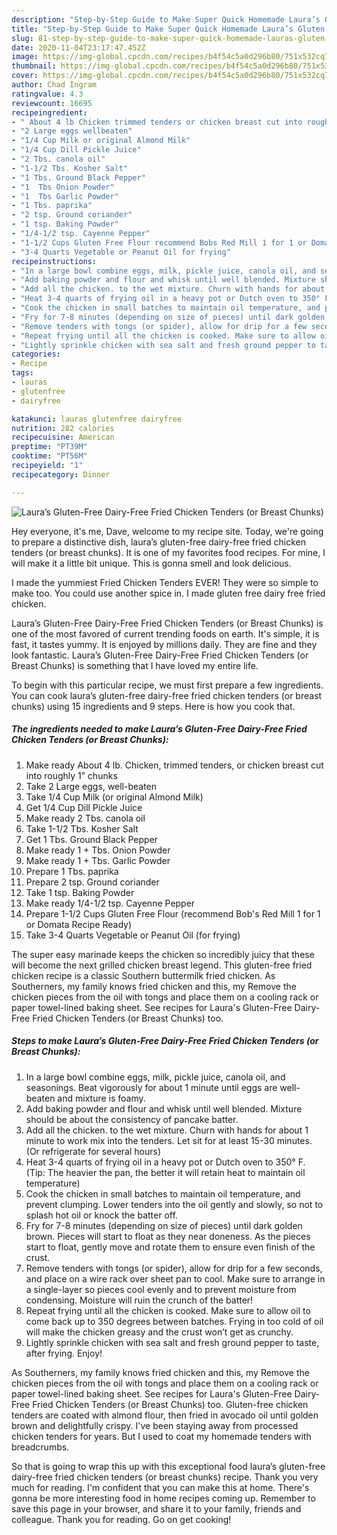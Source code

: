 ```yaml
---
description: "Step-by-Step Guide to Make Super Quick Homemade Laura’s Gluten-Free Dairy-Free Fried Chicken Tenders (or Breast Chunks)"
title: "Step-by-Step Guide to Make Super Quick Homemade Laura’s Gluten-Free Dairy-Free Fried Chicken Tenders (or Breast Chunks)"
slug: 81-step-by-step-guide-to-make-super-quick-homemade-lauras-gluten-free-dairy-free-fried-chicken-tenders-or-breast-chunks
date: 2020-11-04T23:17:47.452Z
image: https://img-global.cpcdn.com/recipes/b4f54c5a0d296b80/751x532cq70/lauras-gluten-free-dairy-free-fried-chicken-tenders-or-breast-chunks-recipe-main-photo.jpg
thumbnail: https://img-global.cpcdn.com/recipes/b4f54c5a0d296b80/751x532cq70/lauras-gluten-free-dairy-free-fried-chicken-tenders-or-breast-chunks-recipe-main-photo.jpg
cover: https://img-global.cpcdn.com/recipes/b4f54c5a0d296b80/751x532cq70/lauras-gluten-free-dairy-free-fried-chicken-tenders-or-breast-chunks-recipe-main-photo.jpg
author: Chad Ingram
ratingvalue: 4.3
reviewcount: 16695
recipeingredient:
- " About 4 lb Chicken trimmed tenders or chicken breast cut into roughly 1 chunks"
- "2 Large eggs wellbeaten"
- "1/4 Cup Milk or original Almond Milk"
- "1/4 Cup Dill Pickle Juice"
- "2 Tbs. canola oil"
- "1-1/2 Tbs. Kosher Salt"
- "1 Tbs. Ground Black Pepper"
- "1  Tbs Onion Powder"
- "1  Tbs Garlic Powder"
- "1 Tbs. paprika"
- "2 tsp. Ground coriander"
- "1 tsp. Baking Powder"
- "1/4-1/2 tsp. Cayenne Pepper"
- "1-1/2 Cups Gluten Free Flour recommend Bobs Red Mill 1 for 1 or Domata Recipe Ready"
- "3-4 Quarts Vegetable or Peanut Oil for frying"
recipeinstructions:
- "In a large bowl combine eggs, milk, pickle juice, canola oil, and seasonings. Beat vigorously for about 1 minute until eggs are well-beaten and mixture is foamy."
- "Add baking powder and flour and whisk until well blended. Mixture should be about the consistency of pancake batter."
- "Add all the chicken. to the wet mixture. Churn with hands for about 1 minute to work mix into the tenders. Let sit for at least 15-30 minutes. (Or refrigerate for several hours)"
- "Heat 3-4 quarts of frying oil in a heavy pot or Dutch oven to 350° F. (Tip: The heavier the pan, the better it will retain heat to maintain oil temperature)"
- "Cook the chicken in small batches to maintain oil temperature, and prevent clumping. Lower tenders into the oil gently and slowly, so not to splash hot oil or knock the batter off."
- "Fry for 7-8 minutes (depending on size of pieces) until dark golden brown. Pieces will start to float as they near doneness. As the pieces start to float, gently move and rotate them to ensure even finish of the crust."
- "Remove tenders with tongs (or spider), allow for drip for a few seconds, and place on a wire rack over sheet pan to cool. Make sure to arrange in a single-layer so pieces cool evenly and to prevent moisture from condensing. Moisture will ruin the crunch of the batter!"
- "Repeat frying until all the chicken is cooked. Make sure to allow oil to come back up to 350 degrees between batches. Frying in too cold of oil will make the chicken greasy and the crust won’t get as crunchy."
- "Lightly sprinkle chicken with sea salt and fresh ground pepper to taste, after frying. Enjoy!"
categories:
- Recipe
tags:
- lauras
- glutenfree
- dairyfree

katakunci: lauras glutenfree dairyfree 
nutrition: 282 calories
recipecuisine: American
preptime: "PT39M"
cooktime: "PT56M"
recipeyield: "1"
recipecategory: Dinner

---
```



![Laura’s Gluten-Free Dairy-Free Fried Chicken Tenders (or Breast Chunks)](https://img-global.cpcdn.com/recipes/b4f54c5a0d296b80/751x532cq70/lauras-gluten-free-dairy-free-fried-chicken-tenders-or-breast-chunks-recipe-main-photo.jpg)

Hey everyone, it's me, Dave, welcome to my recipe site. Today, we're going to prepare a distinctive dish, laura’s gluten-free dairy-free fried chicken tenders (or breast chunks). It is one of my favorites food recipes. For mine, I will make it a little bit unique. This is gonna smell and look delicious.

I made the yummiest Fried Chicken Tenders EVER! They were so simple to make too. You could use another spice in. I made gluten free dairy free fried chicken.

Laura’s Gluten-Free Dairy-Free Fried Chicken Tenders (or Breast Chunks) is one of the most favored of current trending foods on earth. It's simple, it is fast, it tastes yummy. It is enjoyed by millions daily. They are fine and they look fantastic. Laura’s Gluten-Free Dairy-Free Fried Chicken Tenders (or Breast Chunks) is something that I have loved my entire life.


To begin with this particular recipe, we must first prepare a few ingredients. You can cook laura’s gluten-free dairy-free fried chicken tenders (or breast chunks) using 15 ingredients and 9 steps. Here is how you cook that.

<!--inarticleads1-->

##### The ingredients needed to make Laura’s Gluten-Free Dairy-Free Fried Chicken Tenders (or Breast Chunks):

1. Make ready  About 4 lb. Chicken, trimmed tenders, or chicken breast cut into roughly 1” chunks
1. Take 2 Large eggs, well-beaten
1. Take 1/4 Cup Milk (or original Almond Milk)
1. Get 1/4 Cup Dill Pickle Juice
1. Make ready 2 Tbs. canola oil
1. Take 1-1/2 Tbs. Kosher Salt
1. Get 1 Tbs. Ground Black Pepper
1. Make ready 1 + Tbs. Onion Powder
1. Make ready 1 + Tbs. Garlic Powder
1. Prepare 1 Tbs. paprika
1. Prepare 2 tsp. Ground coriander
1. Take 1 tsp. Baking Powder
1. Make ready 1/4-1/2 tsp. Cayenne Pepper
1. Prepare 1-1/2 Cups Gluten Free Flour (recommend Bob&#39;s Red Mill 1 for 1 or Domata Recipe Ready)
1. Take 3-4 Quarts Vegetable or Peanut Oil (for frying)


The super easy marinade keeps the chicken so incredibly juicy that these will become the next grilled chicken breast legend. This gluten-free fried chicken recipe is a classic Southern buttermilk fried chicken. As Southerners, my family knows fried chicken and this, my Remove the chicken pieces from the oil with tongs and place them on a cooling rack or paper towel-lined baking sheet. See recipes for Laura&#39;s Gluten-Free Dairy-Free Fried Chicken Tenders (or Breast Chunks) too. 

<!--inarticleads2-->

##### Steps to make Laura’s Gluten-Free Dairy-Free Fried Chicken Tenders (or Breast Chunks):

1. In a large bowl combine eggs, milk, pickle juice, canola oil, and seasonings. Beat vigorously for about 1 minute until eggs are well-beaten and mixture is foamy.
1. Add baking powder and flour and whisk until well blended. Mixture should be about the consistency of pancake batter.
1. Add all the chicken. to the wet mixture. Churn with hands for about 1 minute to work mix into the tenders. Let sit for at least 15-30 minutes. (Or refrigerate for several hours)
1. Heat 3-4 quarts of frying oil in a heavy pot or Dutch oven to 350° F. (Tip: The heavier the pan, the better it will retain heat to maintain oil temperature)
1. Cook the chicken in small batches to maintain oil temperature, and prevent clumping. Lower tenders into the oil gently and slowly, so not to splash hot oil or knock the batter off.
1. Fry for 7-8 minutes (depending on size of pieces) until dark golden brown. Pieces will start to float as they near doneness. As the pieces start to float, gently move and rotate them to ensure even finish of the crust.
1. Remove tenders with tongs (or spider), allow for drip for a few seconds, and place on a wire rack over sheet pan to cool. Make sure to arrange in a single-layer so pieces cool evenly and to prevent moisture from condensing. Moisture will ruin the crunch of the batter!
1. Repeat frying until all the chicken is cooked. Make sure to allow oil to come back up to 350 degrees between batches. Frying in too cold of oil will make the chicken greasy and the crust won’t get as crunchy.
1. Lightly sprinkle chicken with sea salt and fresh ground pepper to taste, after frying. Enjoy!


As Southerners, my family knows fried chicken and this, my Remove the chicken pieces from the oil with tongs and place them on a cooling rack or paper towel-lined baking sheet. See recipes for Laura&#39;s Gluten-Free Dairy-Free Fried Chicken Tenders (or Breast Chunks) too. Gluten-free chicken tenders are coated with almond flour, then fried in avocado oil until golden brown and delightfully crispy. I&#39;ve been staying away from processed chicken tenders for years. But I used to coat my homemade tenders with breadcrumbs. 

So that is going to wrap this up with this exceptional food laura’s gluten-free dairy-free fried chicken tenders (or breast chunks) recipe. Thank you very much for reading. I'm confident that you can make this at home. There's gonna be more interesting food in home recipes coming up. Remember to save this page in your browser, and share it to your family, friends and colleague. Thank you for reading. Go on get cooking!
